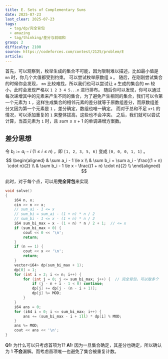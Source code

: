 ```yaml
---
title: E. Sets of Complementary Sums
date: 2025-07-23
last_clear: 2025-07-23
tags:
  - tag/dp/完全背包
  - amazing
  - tag/thinking/差分与前缀和
grasp: 2
difficulty: 2100
source: https://codeforces.com/contest/2125/problem/E
article:
---
```

首先，可以观察到，枚举生成的集合不可能，因为限制难以描述，比如最小值是 `mn` 时，你几个大值都受到约束。
可以尝试枚举原数组 `a` 。
随后，在刚刚尝试集合的时候你会发现， `mn` 比较难找，所以我们也可以尝试让 `a` 生成的集合的 `mn` 较小，此时会发现严格以 `1 2 3 4 5...n` 进行排布。
随后你可以发现，你可以通过每次递增其中的元素来产生不同的集合，为了避免产生相同的集合，我们可以令第一个元素为 `1` ，这样生成集合的相邻元素的差分就等于原数组差分，而原数组差分又因为第一个元素是 `1` ，差分确定，数组也唯一确定。
而对于总和不足 `x+1` 的情况，可以添加重复的 `1` 来整体拔高，这些也不会冲突。
之后，我们就可以尝试计算，当首元素为 `1` 时，且 $sum \le x+1$ 的单调递增方案数。
## 差分思想
令 $b_i := a_i - i \; (1 \le i \le n)$ ，即 `[1, 2, 3, 5, 6]` 变成 `[0, 0, 0, 1, 1]` 。
$$
\begin{aligned}
& \sum a_i - 1 \le x \\
& \sum b_i = \sum a_i - \frac{(1 + n) \cdot n}{2} \\
& \sum b_i - 1 \le x - \frac{(1 + n) \cdot n}{2} \\
\end{aligned}
$$

此时，对于每个点，可以用**完全背包**来实现
```c++
void solve()
{
    i64 n, x;
    cin >> n >> x;
    // sum_ai - 1 <= x
    // sum_bi = sum_ai - (1 + n) * n / 2
    // sum_bi - 1 <= x - (1 + n) * n / 2
    i64 sum_bi_max = x - (1 + n) * n / 2 + 1;  // <= x
    if (sum_bi_max < 0) {
        cout << 0 << '\n';
        return;
    }
    if (n == 1) {
        cout << x << '\n';
        return;
    }
    vector<i64> dp(sum_bi_max + 1);
    dp[0] = 1;
    for (int i = 2; i <= n; i++) {
        for (int j = 0; j <= sum_bi_max; j++) {  // 完全背包，可以取多个
            if (j - n + i - 1 < 0) continue;
            dp[j] += dp[j - (n - i + 1)];
            dp[j] %= MOD;
        }
    }
    i64 ans = 0;
    for (i64 i = 0; i <= sum_bi_max; i++) {
        ans += (sum_bi_max - i + 1ll) * dp[i] % MOD;
    }
    ans %= MOD;
    cout << ans << '\n';
}
```
**Q1:** 为什么可以只考虑首项为1?
**A1:** 因为一旦集合确定，其差分也确定，所以确认为 1 **不会**漏解。而考虑首项唯一也避免了集合被重复计数。
